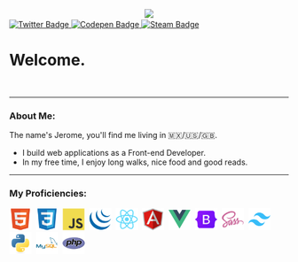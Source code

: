 <div id="header" align="center">
  <img src="https://pbs.twimg.com/profile_banners/1614266076702859264/1673708730/1500x500">
</div>

<div id="badges">
  <a href="https://twitter.com/jerome_expert">
    <img src="https://img.shields.io/badge/Twitter-blue?style=for-the-badge&logo=twitter&logoColor=white" alt="Twitter Badge"/>
  </a>
  <a href="https://codepen.io/jeromeexpert">
    <img src="https://img.shields.io/badge/Codepen-blue?style=for-the-badge&logo=Codepen&logoColor=white" alt="Codepen Badge"/>
  </a>
  <a href="https://steamcommunity.com/id/jeromeexpert">
    <img src="https://img.shields.io/badge/Steam-blue?style=for-the-badge&logo=Steam&logoColor=white" alt="Steam Badge"/>
  </a>
</div>

<h1>Welcome.</h1>

<img src="https://komarev.com/ghpvc/?username=jeromeexpert&style=flat-square&color=blue" alt=""/>

---

### About Me:

The name's Jerome, you'll find me living in 🇲🇽/🇺🇸/🇬🇧.

- I build web applications as a Front-end Developer.
- In my free time, I enjoy long walks, nice food and good reads.

---

### My Proficiencies:

<div>
  <img src="https://github.com/devicons/devicon/blob/master/icons/html5/html5-original.svg" title="HTML5" alt="HTML5" width="40" height="40"/>&nbsp;
  <img src="https://github.com/devicons/devicon/blob/master/icons/css3/css3-original.svg" title="CSS3" alt="CSS3" width="40" height="40"/>&nbsp;
  <img src="https://github.com/devicons/devicon/blob/master/icons/javascript/javascript-original.svg" title="JavaScript" alt="JavaScript" width="40" height="40"/>&nbsp;
  <img src="https://github.com/devicons/devicon/blob/master/icons/jquery/jquery-original.svg" title="jQuery" alt="jQuery" width="40" height="40"/>&nbsp;
  <img src="https://github.com/devicons/devicon/blob/master/icons/react/react-original.svg" title="React" alt="React" width="40" height="40"/>&nbsp;
  <img src="https://github.com/devicons/devicon/blob/master/icons/angularjs/angularjs-original.svg" title="Angular" alt="Angular" width="40" height="40"/>&nbsp;
  <img src="https://github.com/devicons/devicon/blob/master/icons/vuejs/vuejs-original.svg"  title="Vue" alt="Vue" width="40" height="40"/>&nbsp;
  <img src="https://github.com/devicons/devicon/blob/master/icons/bootstrap/bootstrap-original.svg" title="Bootstrap" alt="Bootstrap" width="40" height="40"/>&nbsp;
  <img src="https://github.com/devicons/devicon/blob/master/icons/sass/sass-original.svg" title="Sass" alt="Sass" width="40" height="40"/>&nbsp;
  <img src="https://github.com/devicons/devicon/blob/master/icons/tailwindcss/tailwindcss-plain.svg" title="Tailwind" alt="Tailwind" width="40" height="40"/>&nbsp;
  <img src="https://github.com/devicons/devicon/blob/master/icons/python/python-original.svg" title="Python"  alt="Python" width="40" height="40"/>&nbsp;
  <img src="https://github.com/devicons/devicon/blob/master/icons/mysql/mysql-original-wordmark.svg" title="MySQL"  alt="MySQL" width="40" height="40"/>&nbsp;
  <img src="https://github.com/devicons/devicon/blob/master/icons/php/php-original.svg" title="PHP" alt="PHP" width="40" height="40"/>&nbsp;
</div>
